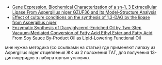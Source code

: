 - [Gene Expression, Biochemical Characterization of a sn-1, 3 Extracellular Lipase From Aspergillus niger GZUF36 and Its Model-Structure Analysis](https://pmc.ncbi.nlm.nih.gov/articles/PMC7994357/)
- [Effect of culture conditions on the synthesis of 1,3-DAG by the lipase from Aspergillus niger](https://manu61.magtech.com.cn/zgnz/EN/10.11882/j.issn.0254-5071.2017.07.019)
- [Enzymatic Synthesis of Diacylglycerol-Enriched Oil by Two-Step Vacuum-Mediated Conversion of Fatty Acid Ethyl Ester and Fatty Acid From Soy Sauce By-Product Oil as Lipid-Lowering Functional Oil](https://pmc.ncbi.nlm.nih.gov/articles/PMC9093691/)

мне нужна методика (со ссылками на статьи) где применяют липазу из Aspergillus niger отщепления ЖК из 2 положения ТАГ, для получения 13-диглицеридов в лабораторных условиях
